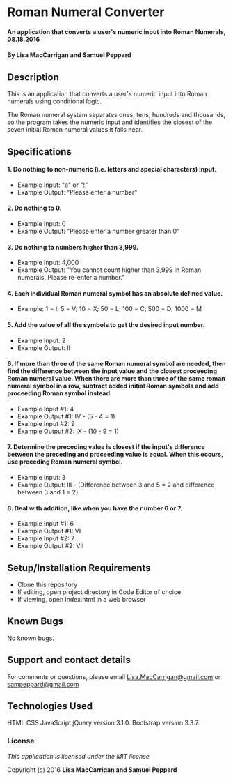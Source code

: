 # Roman Numeral Converter

#### An application that converts a user's numeric input into Roman Numerals, 08.18.2016

#### By **Lisa MacCarrigan and Samuel Peppard**

## Description

This is an application that converts a user's numeric input into Roman numerals using conditional logic.

The Roman numeral system separates ones, tens, hundreds and thousands, so the program takes the numeric input and identifies the closest of the seven initial Roman numeral values it falls near.

## Specifications

#### 1. Do nothing to non-numeric (i.e. letters and special characters) input.

* Example Input: "a" or "!"
* Example Output: "Please enter a number"

#### 2. Do nothing to 0.

* Example Input: 0
* Example Output: "Please enter a number greater than 0"

#### 3. Do nothing to numbers higher than 3,999.

* Example Input: 4,000
* Example Output: "You cannot count higher than 3,999 in Roman numerals. Please re-enter a number."

#### 4. Each individual Roman numeral symbol has an absolute defined value.

* Example: 1 = I; 5 = V; 10 = X; 50 = L; 100 = C; 500 = D; 1000 = M

#### 5. Add the value of all the symbols to get the desired input number.

* Example Input: 2
* Example Output: II

#### 6. If more than three of the same Roman numeral symbol are needed, then find the difference between the input value and the closest proceeding Roman numeral value. When there are more than three of the same roman numeral symbol in a row, subtract added initial Roman symbols and add proceeding Roman symbol instead

* Example Input #1: 4
* Example Output #1: IV - (5 - 4 = 1)
* Example Input #2: 9
* Example Output #2: IX - (10 - 9 = 1)

#### 7. Determine the preceding value is closest if the input's difference between the preceding and proceeding value is equal. When this occurs, use preceding Roman numeral symbol.

* Example Input: 3
* Example Output: III - (Difference between 3 and 5 = 2 and difference between 3 and 1 = 2)

#### 8. Deal with addition, like when you have the number 6 or 7.

* Example Input #1: 6
* Example Output #1: VI
* Example Input #2: 7
* Example Output #2: VII

## Setup/Installation Requirements

* Clone this repository
* If editing, open project directory in Code Editor of choice
* If viewing, open index.html in a web browser

## Known Bugs

No known bugs.

## Support and contact details

For comments or questions, please email Lisa.MacCarrigan@gmail.com or sampeppard@gmail.com

## Technologies Used

HTML
CSS
JavaScript
jQuery version 3.1.0.
Bootstrap version 3.3.7.

### License

*This application is licensed under the MIT license*

Copyright (c) 2016 **Lisa MacCarrigan and Samuel Peppard**

